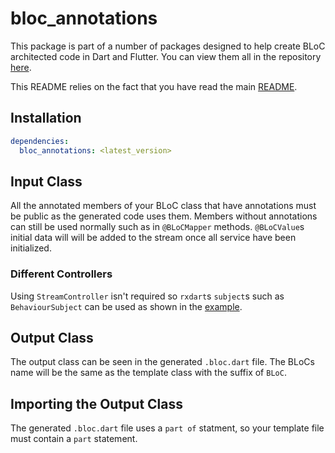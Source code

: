# bloc_annotations

This package is part of a number of packages designed to help create BLoC
architected code in Dart and Flutter. You can view them all in the repository
[here](https://github.com/CallumIddon/bloc_generator).

This README relies on the fact that you have read the main
[README](https://github.com/CallumIddon/bloc_generator/tree/master/README.md).

## Installation

```yaml
dependencies:
  bloc_annotations: <latest_version>
```

## Input Class

All the annotated members of your BLoC class that have annotations must be
public as the generated code uses them. Members without annotations can still be
used normally such as in `@BLoCMapper` methods. `@BLoCValue`s initial data will
will be added to the stream once all service have been initialized.

### Different Controllers

Using `StreamController` isn't required so `rxdart`s `subject`s such as
`BehaviourSubject` can be used as shown in the
[example](https://github.com/CallumIddon/bloc_generator/tree/master/example/lib/bloc.dart#L54).

## Output Class

The output class can be seen in the generated `.bloc.dart` file. The BLoCs name
will be the same as the template class with the suffix of `BLoC`.

## Importing the Output Class

The generated `.bloc.dart` file uses a `part of` statment, so your template file
must contain a `part` statement.
